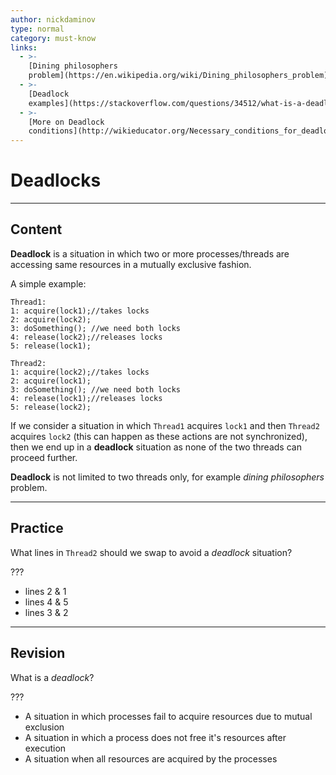 ```yaml
---
author: nickdaminov
type: normal
category: must-know
links:
  - >-
    [Dining philosophers
    problem](https://en.wikipedia.org/wiki/Dining_philosophers_problem){website}
  - >-
    [Deadlock
    examples](https://stackoverflow.com/questions/34512/what-is-a-deadlock){website}
  - >-
    [More on Deadlock
    conditions](http://wikieducator.org/Necessary_conditions_for_deadlock){website}
---
```


# Deadlocks


---

## Content

**Deadlock** is a situation in which two or more processes/threads are accessing same resources in a mutually exclusive fashion.

A simple example:

```plain-text
Thread1:
1: acquire(lock1);//takes locks
2: acquire(lock2);
3: doSomething(); //we need both locks
4: release(lock2);//releases locks
5: release(lock1);
```

```plain-text
Thread2:
1: acquire(lock2);//takes locks
2: acquire(lock1);
3: doSomething(); //we need both locks
4: release(lock1);//releases locks
5: release(lock2);
```

If we consider a situation in which `Thread1` acquires `lock1` and then `Thread2` acquires `lock2` (this can happen as these actions are not synchronized), then we end up in a **deadlock** situation as none of the two threads can proceed further.

**Deadlock** is not limited to two threads only, for example *dining philosophers* problem.


---

## Practice

What lines in `Thread2` should we swap to avoid a *deadlock* situation?

???

- lines 2 & 1
- lines 4 & 5
- lines 3 & 2


---

## Revision

What is a *deadlock*?

???

- A situation in which processes fail to acquire resources due to mutual exclusion
- A situation in which a process does not free it's resources after execution
- A situation when all resources are acquired by the processes
 
